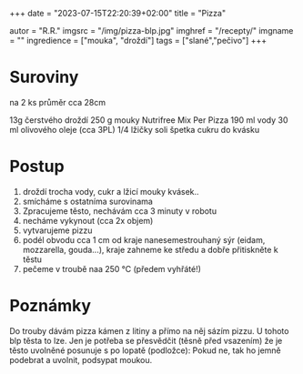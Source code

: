 +++
date = "2023-07-15T22:20:39+02:00"
title = "Pizza"

autor = "R.R."
imgsrc = "/img/pizza-blp.jpg"
imghref = "/recepty/"
imgname = ""
ingredience = ["mouka", "droždí"]
tags = ["slané","pečivo"]
+++

# Suroviny
na 2 ks průměr cca 28cm

13g čerstvého droždí
250 g mouky Nutrifree Mix Per Pizza
190 ml vody
30 ml olivového oleje (cca 3PL)
1/4 lžičky soli
špetka cukru do kvásku

# Postup
1. droždí trocha vody, cukr a lžicí mouky kvásek..
2. smícháme s ostatníma surovinama
3. Zpracujeme těsto, nechávám cca 3 minuty v robotu
4. necháme vykynout (cca 2x objem)
5. vytvarujeme pizzu
6. podél obvodu cca 1 cm od kraje nanesemestrouhaný sýr (eidam, mozzarella, gouda...), kraje zahneme ke středu a dobře přitiskněte k těstu
7. pečeme v troubě naa 250 °C (předem vyhřáté!)


# Poznámky
Do trouby dávám pizza kámen z litiny a přímo na něj sázím pizzu.
U tohoto blp těsta to lze. Jen je potřeba se přesvědčit (těsně před vsazením) že je těsto uvolněné posunuje s po lopatě (podložce):
Pokud ne, tak ho jemně podebrat a uvolnit, podsypat moukou.

<!-- originál LaTeta
Těsto na 2 ks:

13g čerstvého droždí
250 g mouky Nutrifree Mix Per Pizza
190ml vody
30ml olivového oleje
1/4 lžíčky soli
lžíčka cukru
Čerstvé droždí rozdrobte do trochy vody, rozmíchejte s cukrem a lžicí mouky a nechte vzejít kvásek.

Do něho přidejte ostatní ingredience, vypracujte hladké těsto, přetáhněte potravinovou folií a nechte zdvojnásobit objem.

Po vykynutí odeberte polovinu těsta a druhou uložte do lednice. Na pomoučené ploše rozválejte těsto do kruhu, přeneste na plech vyložený pečícím papírem a ještě rukou roztáhněte na opravdu tenkou placku.

Podél obvodu cca 1 cm od kraje naneste nastrouhaný sýr (niva, eidam, mozzarella) a kraje zahněte ke středu a dobře přitiskněte k těstu, aby sýr nevytekl.

Pizzu potřete rajčatovou omáčkou a naneste náplň dle vlastních preferencí. Okraje potřete vodou nebo vajíčkem a dejte péct do zezlátnutí.

Syr sypu až na konci ať se moc nespeče a nechávám v troubě už pak jen cca 2 minuty.
-->

<!--more-->